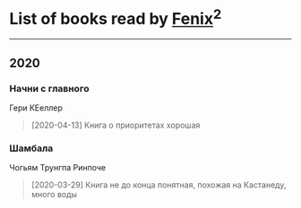 # List of books read by [Fenix](https://plus.google.com/u/0/111367585493471720963/)<sup>2</sup>
---

## 2020

### Начни с главного
Гери КЕеллер
> [2020-04-13] Книга о приоритетах хорошая


### Шамбала
Чогьям Трунгпа Ринпоче
> [2020-03-29] Книга не до конца понятная, похожая на Кастанеду, много воды



